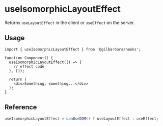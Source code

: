 # useIsomorphicLayoutEffect

Returns `useLayoutEffect` in the client or `useEffect` on the server.

## Usage

```tsx
import { useIsomorphicLayoutEffect } from '@gilbarbara/hooks';

function Component() {
  useIsomorphicLayoutEffect(() => {
    // effect code
  }, []);

  return (
    <div>Something, something...</div>
  );
}
```

## Reference

```typescript
useIsomorphicLayoutEffect = canUseDOM() ? useLayoutEffect : useEffect;
```
